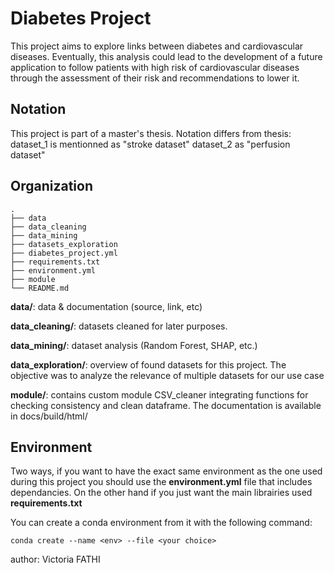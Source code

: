 # Diabetes Project
This project aims to explore links between diabetes and cardiovascular diseases. Eventually, this analysis could lead to the development of a future application to follow patients with high risk of cardiovascular diseases through the assessment of their risk and recommendations to lower it.

## Notation 
This project is part of a master's thesis. Notation differs from thesis: 
dataset_1 is mentionned as "stroke dataset"
dataset_2 as "perfusion dataset"


## Organization
```
.
├── data 
├── data_cleaning
├── data_mining
├── datasets_exploration
├── diabetes_project.yml
├── requirements.txt
├── environment.yml
├── module
└── README.md
```

**data/**: data & documentation (source, link, etc) 

**data_cleaning/**: datasets cleaned for later purposes.

**data_mining/**: dataset analysis (Random Forest, SHAP, etc.)

**data_exploration/**: overview of found datasets for this project. The objective was to analyze the relevance of multiple datasets for our use case

**module/**: contains custom module CSV_cleaner integrating functions for checking consistency and clean dataframe. The documentation is available in docs/build/html/

## Environment
Two ways, if you want to have the exact same environment as the one used during this project you should use the **environment.yml** file that includes dependancies. On the other hand if you just want the main librairies used **requirements.txt**


You can create a conda environment from it with the following command:
```
conda create --name <env> --file <your choice>
```


author: Victoria FATHI 
